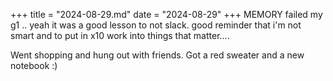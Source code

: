 +++
title = "2024-08-29.md"
date = "2024-08-29"
+++
MEMORY 
failed my g1 ..
yeah it was a good lesson to not slack. good reminder that i'm not smart and to put in x10 work into things that matter....

Went shopping and hung out with friends. Got a red sweater and a new notebook :)


